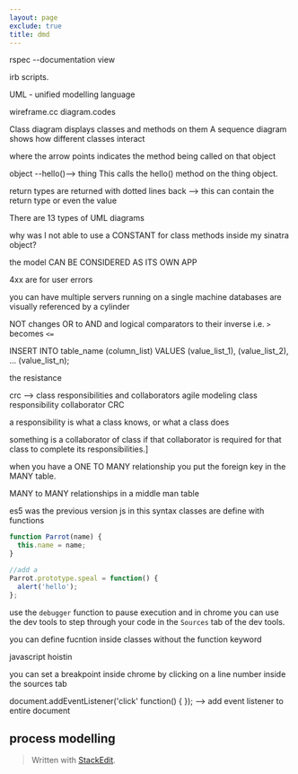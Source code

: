 ```yaml
---
layout: page
exclude: true
title: dmd
---
```


rspec --documentation view

irb scripts.

UML - unified modelling language

wireframe.cc
diagram.codes

Class diagram displays classes and methods on them
A sequence diagram shows how different classes interact

where the arrow points indicates the method being called on that object

object --hello()--> thing
This calls the hello() method on the thing object.

return types are returned with dotted lines back --> this can contain the return type or even the value

There are 13 types of UML diagrams


why was I not able to use a CONSTANT for class methods inside my sinatra object?

the model CAN BE CONSIDERED AS ITS OWN APP

4xx are for user errors

you can have multiple servers running on a single machine
databases are visually referenced by a cylinder


NOT changes OR to AND and logical comparators to their inverse i.e. `>` becomes `<=`

INSERT INTO table_name (column_list)
VALUES
    (value_list_1),
    (value_list_2),
    ...
    (value_list_n);

the resistance

crc --> class responsibilities and collaborators
agile modeling class responsibility collaborator CRC

a responsibility is what a class knows, or what a class does

something is a collaborator of class if that collaborator is required for that class to complete its responsibilities.]

when you have a ONE TO MANY relationship you put the foreign key in the MANY table.

MANY to MANY relationships in a middle man table

es5 was the previous version js
in this syntax classes are define with functions
```js
function Parrot(name) {
  this.name = name;
}

//add a 
Parrot.prototype.speal = function() {
  alert('hello');
};

```

use the `debugger` function to pause execution and in chrome you can use the dev tools to step through your code in the `Sources` tab of the dev tools.

you can define fucntion inside classes without the function keyword

javascript hoistin

you can set a breakpoint inside chrome by clicking on a line number inside the sources tab

document.addEventListener('click' function() { }); --> add event listener to entire document
## process modelling


> Written with [StackEdit](https://stackedit.io/).
<!--stackedit_data:
eyJoaXN0b3J5IjpbLTExMDAyMzc0MzcsLTE3MTkxOTUyNzQsLT
E4NTEyMjg4MiwxMzQ0NTIyMTc4LDE2Njg2NzY4NDEsLTE5Mjgw
ODI4LDE5NDEyODU4NTMsLTYyNjczODE3MywtMTk4NzYyOTM0LC
0xNjQ0ODQ3NjkwLC02NDk2MjAwMzMsLTIwODUwNTE5NzEsLTIw
MzU4Nzk0MDYsLTExMzI4NDYxMzcsMTgwMTU3NTc5OCwxOTE2Nz
kxNzI1LC0xMDk0NzIzOTUxLC0xMzMzNDg0MDE5XX0=
-->